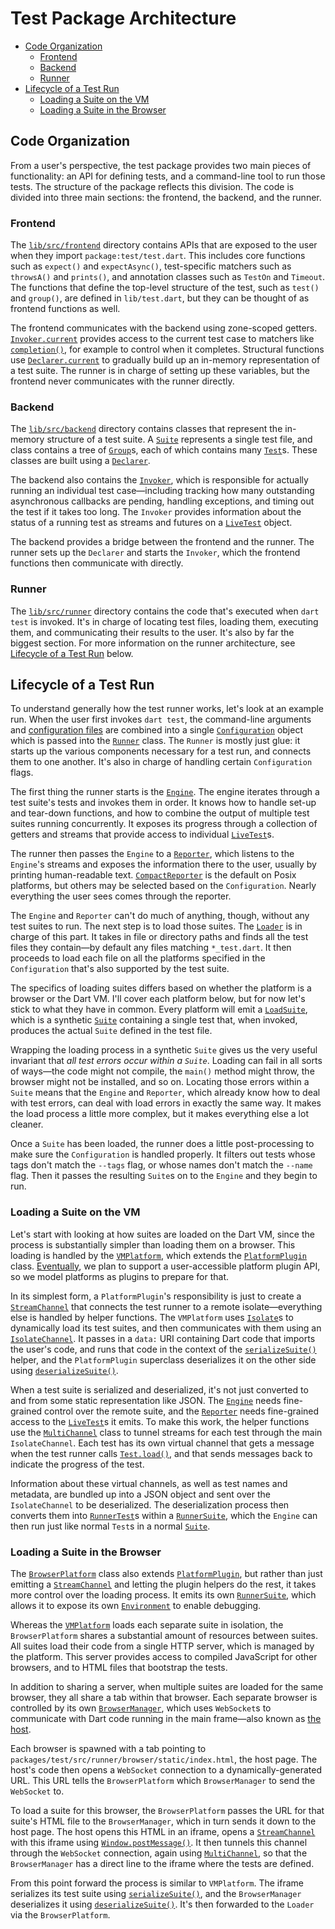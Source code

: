 # Test Package Architecture

* [Code Organization](#code-organization)
  * [Frontend](#frontend)
  * [Backend](#backend)
  * [Runner](#runner)
* [Lifecycle of a Test Run](#lifecycle-of-a-test-run)
  * [Loading a Suite on the VM](#loading-a-suite-on-the-vm)
  * [Loading a Suite in the Browser](#loading-a-suite-in-the-browser)

## Code Organization

From a user's perspective, the test package provides two main pieces of
functionality: an API for defining tests, and a command-line tool to run those
tests. The structure of the package reflects this division. The code is divided
into three main sections: the frontend, the backend, and the runner.

### Frontend

The [`lib/src/frontend`][frontend] directory contains APIs that are exposed to
the user when they import `package:test/test.dart`. This includes core functions
such as `expect()` and `expectAsync()`, test-specific matchers such as
`throwsA()` and `prints()`, and annotation classes such as `TestOn` and
`Timeout`. The functions that define the top-level structure of the test, such
as `test()` and `group()`, are defined in `lib/test.dart`, but they can be
thought of as frontend functions as well.

[frontend]: https://github.com/nholuongut/test/tree/master/lib/src/frontend

The frontend communicates with the backend using zone-scoped getters.
[`Invoker.current`][Invoker] provides access to the current test case to
matchers like [`completion()`][completion], for example to control when
it completes. Structural functions use [`Declarer.current`][Declarer] to
gradually build up an in-memory representation of a test suite. The runner is in
charge of setting up these variables, but the frontend never communicates with
the runner directly.

[Invoker]: https://github.com/nholuongut/test/blob/master/lib/src/backend/invoker.dart
[completion]: https://pub.dev/documentation/matcher/latest/expect/completion.html
[Declarer]: https://github.com/nholuongut/test/blob/master/lib/src/backend/declarer.dart

### Backend

The [`lib/src/backend`][backend] directory contains classes that represent the
in-memory structure of a test suite. A [`Suite`][Suite] represents a single test
file, and class contains a tree of [`Group`][Group]s, each of which contains
many [`Test`][Test]s. These classes are built using a [`Declarer`][Declarer].

[backend]: https://github.com/nholuongut/test/tree/master/lib/src/backend
[Suite]: https://github.com/nholuongut/test/blob/master/lib/src/backend/suite.dart
[Group]: https://github.com/nholuongut/test/blob/master/lib/src/backend/group.dart
[Test]: https://github.com/nholuongut/test/blob/master/lib/src/backend/test.dart

The backend also contains the [`Invoker`][Invoker], which is responsible for
actually running an individual test case—including tracking how many outstanding
asynchronous callbacks are pending, handling exceptions, and timing out the test
if it takes too long. The `Invoker` provides information about the status of a
running test as streams and futures on a [`LiveTest`][LiveTest] object.

[LiveTest]: https://github.com/nholuongut/test/blob/master/lib/src/backend/live_test.dart

The backend provides a bridge between the frontend and the runner. The runner
sets up the `Declarer` and starts the `Invoker`, which the frontend functions
then communicate with directly.

### Runner

The [`lib/src/runner`][runner] directory contains the code that's executed when
`dart test` is invoked. It's in charge of locating test files, loading them,
executing them, and communicating their results to the user. It's also by far
the biggest section. For more information on the runner architecture, see
[Lifecycle of a Test Run](#lifecycle-of-a-test-suite) below.

[runner]: https://github.com/nholuongut/test/tree/master/lib/src/runner

## Lifecycle of a Test Run

To understand generally how the test runner works, let's look at an example run.
When the user first invokes `dart test`, the command-line arguments and
[configuration files][] are combined into a single
[`Configuration`][Configuration] object which is passed into the
[`Runner`][Runner] class. The `Runner` is mostly just glue: it starts up the
various components necessary for a test run, and connects them to one another.
It's also in charge of handling certain `Configuration` flags.

[configuration files]: https://github.com/nholuongut/test/blob/master/doc/configuration.md
[Configuration]: https://github.com/nholuongut/test/tree/master/lib/src/runner/configuration.dart
[Runner]: https://github.com/nholuongut/test/tree/master/lib/src/runner.dart

The first thing the runner starts is the [`Engine`][Engine]. The engine iterates
through a test suite's tests and invokes them in order. It knows how to handle
set-up and tear-down functions, and how to combine the output of multiple test
suites running concurrently. It exposes its progress through a collection of
getters and streams that provide access to individual [`LiveTest`][LiveTest]s.

[Engine]: https://github.com/nholuongut/test/tree/master/lib/src/runner/engine.dart

The runner then passes the `Engine` to a [`Reporter`][Reporter], which listens
to the `Engine`'s streams and exposes the information there to the user, usually
by printing human-readable text. [`CompactReporter`][CompactReporter] is the
default on Posix platforms, but others may be selected based on the
`Configuration`. Nearly everything the user sees comes through the reporter.

[Reporter]: https://github.com/nholuongut/test/tree/master/lib/src/runner/reporter.dart
[CompactReporter]: https://github.com/nholuongut/test/tree/master/lib/src/runner/reporter/compact.dart

The `Engine` and `Reporter` can't do much of anything, though, without any test
suites to run. The next step is to load those suites. The [`Loader`][Loader] is
in charge of this part. It takes in file or directory paths and finds all the
test files they contain—by default any files matching `*_test.dart`. It then
proceeds to load each file on all the platforms specified in the `Configuration`
that's also supported by the test suite.

[Loader]: https://github.com/nholuongut/test/tree/master/lib/src/runner/loader.dart

The specifics of loading suites differs based on whether the platform is a
browser or the Dart VM. I'll cover each platform below, but for now let's stick
to what they have in common. Every platform will emit a
[`LoadSuite`][LoadSuite], which is a synthetic [`Suite`][Suite] containing a
single test that, when invoked, produces the actual `Suite` defined in the test
file.

[LoadSuite]: https://github.com/nholuongut/test/tree/master/lib/src/runner/load_suite.dart

Wrapping the loading process in a synthetic `Suite` gives us the very useful
invariant that *all test errors occur within a `Suite`*. Loading can fail in all
sorts of ways—the code might not compile, the `main()` method might throw, the
browser might not be installed, and so on. Locating those errors within a
`Suite` means that the `Engine` and `Reporter`, which already know how to deal
with test errors, can deal with load errors in exactly the same way. It makes
the load process a little more complex, but it makes everything else a lot
cleaner.

Once a `Suite` has been loaded, the runner does a little post-processing to make
sure the `Configuration` is handled properly. It filters out tests whose tags
don't match the `--tags` flag, or whose names don't match the `--name` flag.
Then it passes the resulting `Suite`s on to the `Engine` and they begin to run.

### Loading a Suite on the VM

Let's start with looking at how suites are loaded on the Dart VM, since the
process is substantially simpler than loading them on a browser. This loading is
handled by the [`VMPlatform`][VMPlatform], which extends the
[`PlatformPlugin`][PlatformPlugin] class. [Eventually][issue 49], we plan to
support a user-accessible platform plugin API, so we model platforms as plugins
to prepare for that.

[VMPlatform]: https://github.com/nholuongut/test/tree/master/lib/src/runner/vm/platform.dart
[PlatformPlugin]: https://github.com/nholuongut/test/tree/master/lib/src/runner/plugin/platform.dart
[issue 49]: https://github.com/nholuongut/test/issues/49

In its simplest form, a `PlatformPlugin`'s responsibility is just to create a
[`StreamChannel`][StreamChannel] that connects the test runner to a remote
isolate—everything else is handled by helper functions. The `VMPlatform` uses
[`Isolate`][Isolate]s to dynamically load its test suites, and then communicates
with them using an [`IsolateChannel`][IsolateChannel]. It passes in a `data:`
URI containing Dart code that imports the user's code, and runs that code in the
context of the [`serializeSuite()`][remote platform helpers] helper, and the
`PlatformPlugin` superclass deserializes it on the other side using
[`deserializeSuite()`][platform helpers].

[StreamChannel]: https://pub.dev/packages/stream_channel
[Isolate]: https://api.dart.dev/stable/dart-isolate/Isolate-class.html
[IsolateChannel]: https://pub.dev/documentation/stream_channel/latest/stream_channel/IsolateChannel-class.html
[remote platform helpers]: https://github.com/nholuongut/test/tree/master/lib/src/runner/plugin/remote_platform_helpers.dart
[platform helpers]: https://github.com/nholuongut/test/tree/master/lib/src/runner/plugin/platform_helpers.dart

When a test suite is serialized and deserialized, it's not just converted to and
from some static representation like JSON. The [`Engine`][Engine] needs
fine-grained control over the remote suite, and the [`Reporter`][Reporter] needs
fine-grained access to the [`LiveTest`][LiveTest]s it emits. To make this work,
the helper functions use the [`MultiChannel`][MultiChannel] class to tunnel
streams for each test through the main `IsolateChannel`. Each test has its own
virtual channel that gets a message when the test runner calls
[`Test.load()`][Test], and that sends messages back to indicate the progress of
the test.

Information about these virtual channels, as well as test names and metadata,
are bundled up into a JSON object and sent over the `IsolateChannel` to be
deserialized. The deserialization process then converts them into
[`RunnerTest`][RunnerTest]s within a [`RunnerSuite`][RunnerSuite], which the
`Engine` can then run just like normal `Test`s in a normal [`Suite`][Suite].

[MultiChannel]: https://pub.dev/documentation/stream_channel/latest/stream_channel/MultiChannel-class.html
[RunnerTest]: https://github.com/nholuongut/test/tree/master/lib/src/runner/runner_test.dart
[RunnerSuite]: https://github.com/nholuongut/test/tree/master/lib/src/runner/runner_suite.dart

### Loading a Suite in the Browser

The [`BrowserPlatform`][BrowserPlatform] class also extends
[`PlatformPlugin`][PlatformPlugin], but rather than just emitting a
[`StreamChannel`][StreamChannel] and letting the plugin helpers do the rest, it
takes more control over the loading process. It emits its own
[`RunnerSuite`][RunnerSuite], which allows it to expose its own
[`Environment`][Environment] to enable debugging.

[BrowserPlatform]: https://github.com/nholuongut/test/tree/master/lib/src/runner/browser/platform.dart
[Environment]: https://github.com/nholuongut/test/tree/master/lib/src/runner/environment.dart

Whereas the [`VMPlatform`][VMPlatform] loads each separate suite in isolation,
the `BrowserPlatform` shares a substantial amount of resources between suites.
All suites load their code from a single HTTP server, which is managed by the
platform. This server provides access to compiled JavaScript for other browsers,
and to HTML files that bootstrap the tests.

In addition to sharing a server, when multiple suites are loaded for the same
browser, they all share a tab within that browser. Each separate browser is
controlled by its own [`BrowserManager`][BrowserManager], which uses
`WebSocket`s to communicate with Dart code running in the main frame—also known
as [the host][host].

[BrowserManager]: https://github.com/nholuongut/test/tree/master/lib/src/runner/browser/browser_manager.dart
[host]: https://github.com/nholuongut/test/tree/master/lib/src/runner/browser/static/host.dart

Each browser is spawned with a tab pointing to
`packages/test/src/runner/browser/static/index.html`, the host page. The host's
code then opens a `WebSocket` connection to a dynamically-generated URL. This
URL tells the `BrowserPlatform` which `BrowserManager` to send the `WebSocket`
to.

To load a suite for this browser, the `BrowserPlatform` passes the URL for that
suite's HTML file to the `BrowserManager`, which in turn sends it down to the
host page. The host opens this HTML in an iframe, opens a
[`StreamChannel`][StreamChannel] with this iframe using
[`Window.postMessage()`][Window.postMessage]. It then tunnels this channel
through the `WebSocket` connection, again using [`MultiChannel`][MultiChannel],
so that the `BrowserManager` has a direct line to the iframe where the tests are
defined.

[Window.postMessage]: https://api.dart.dev/stable/dart-html/Window/postMessage.html

From this point forward the process is similar to `VMPlatform`. The iframe
serializes its test suite using [`serializeSuite()`][remote platform helpers],
and the `BrowserManager` deserializes it using
[`deserializeSuite()`][platform helpers]. It's then forwarded to the `Loader`
via the `BrowserPlatform`.
